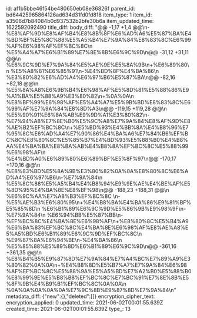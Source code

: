 id: af1b5bbe46f54be480650eb08e36826f
parent_id: bd64425965864126ad634d31fd0fd818
item_type: 1
item_id: a3506d7b84084b0d937532b2bfe30b6a
item_updated_time: 1622592092490
title_diff: 
body_diff: "@@ -1,17 +1,4 @@\\n-%E8%AF%9D%E8%AF%B4%E8%8B%8F%E6%AD%A6%E5%87%BA%E4%BD%BF%E5%8C%88%E5%A5%B4%E7%9A%84%E8%83%8C%E6%99%AF%E6%98%AF%EF%BC%8C\\n %E5%A4%A7%E6%B1%89%E7%8E%8B%E6%9C%9D\\n@@ -31,12 +31,11 @@\\n %E6%9C%9D%E7%9A%84%E5%AE%9E%E5%8A%9B\\n+%E6%89%80\\n %E5%A8%81%E6%85%91\\n-%E4%BD%8F%E4%BA%86\\n %E3%80%82%E6%AD%A4%E6%97%B6%E5%87%BA\\n@@ -82,16 +82,18 @@\\n %E5%8A%A8%E6%9B%B4%E6%98%AF%E5%8D%81%E5%88%86%E9%A1%BA%E5%88%A9%E3%80%82\\n+%0A%0A\\n %E8%BF%99%E6%98%AF%E5%A4%A7%E5%9B%BD%E8%83%8C%E6%99%AF%E7%9A%84%E8%8D%A3\\n@@ -119,15 +119,28 @@\\n %E5%90%91%E6%8A%AB%E9%9D%A1%E3%80%82\\n-%E7%94%A8%E7%8E%B0%E5%9C%A8%E7%9A%84%E8%AF%9D%E8%AE%B2%EF%BC%8C\\n+%E5%BD%93%E4%BB%8A%E4%B8%96%E7%95%8C%E6%AD%A4%E7%90%86%E4%BA%A6%E7%84%B6%EF%BC%8C%E8%80%8C%E5%85%B7%E4%BD%93%E5%88%B0%E4%B8%AA%E4%BA%BA%E8%BA%AB%E4%B8%8A%EF%BC%8C%E5%88%99%E6%98%AF\\n %E4%BD%A0%E6%89%80%E6%89%BF%E5%8F%97\\n@@ -170,17 +170,16 @@\\n %E8%83%BD%E5%8A%9B%E3%80%82%0A%0A%E8%80%8C%E6%AD%A4%E6%97%B6\\n-%E7%9A%84\\n %E5%8C%88%E5%A5%B4%E4%B8%94%E9%9E%AE%E4%BE%AF%E5%8D%95%E4%BA%8E%E8%BF%98\\n@@ -188,23 +188,31 @@\\n %E6%9C%AA%E7%A8%B3%EF%BC%8C \\n-%E5%AE%B3%E6%80%95\\n+%E4%B8%BA%E4%BA%86%E9%81%BF%E5%85%8D\\n %E6%B1%89%E6%9C%9D%E5%86%9B%E9%98%9F\\n-%E7%9A%84\\n %E6%94%BB%E5%87%BB\\n-%EF%BC%8C%E4%BA%8E%E6%98%AF\\n+%E8%80%8C%E5%B4%A9%E6%BA%83%EF%BC%8C%E4%BA%8E%E6%98%AF%E8%AE%A8%E5%A5%BD%E6%B1%89%E6%9C%9D%EF%BC%8C\\n %E9%87%8A%E6%94%BE\\n-%E4%BA%86\\n %E5%85%88%E5%89%8D%E6%B1%89%E6%9C%9D\\n@@ -361,16 +361,35 @@\\n %E8%B4%B5%E9%87%8D%E7%9A%84%E7%A4%BC%E7%89%A9%E3%80%82%0A%0A\\n+%E4%B8%8D%E5%B7%A7%E7%9A%84%E6%98%AF%EF%BC%8C%E5%88%9A%E5%A5%BD%E7%A2%B0%E5%88%B0%E8%99%9E%E5%B8%B8%EF%BC%8C%E7%BC%91%E7%8E%8B%E5%8F%9B%E4%B9%B1%EF%BC%8C%0A%0A\\n %0A%0A%0A%0A%0A%E7%9C%8B%E9%87%8D%E7%9A%84\\n"
metadata_diff: {"new":{},"deleted":[]}
encryption_cipher_text: 
encryption_applied: 0
updated_time: 2021-06-02T00:01:55.639Z
created_time: 2021-06-02T00:01:55.639Z
type_: 13